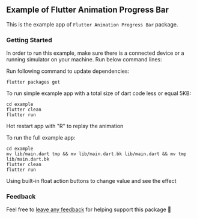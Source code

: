 ## Example of Flutter Animation Progress Bar

This is the example app of ```Flutter Animation Progress Bar``` package.


### Getting Started

In order to run this example, make sure there is a connected device or a running simulator on your machine. Run below command lines:

Run following command to update dependencies:
```
flutter packages get
```

To run simple example app with a total size of dart code less or equal 5KB:
```
cd example
flutter clean
flutter run
```
Hot restart app with "R" to replay the animation

To run the full example app:
```
cd example
mv lib/main.dart tmp && mv lib/main.dart.bk lib/main.dart && mv tmp lib/main.dart.bk
flutter clean
flutter run
```
Using built-in float action buttons to change value and see the effect


### Feedback

Feel free to [leave any feedback](https://github.com/ltdangkhoa) for helping support this package 🍻 
